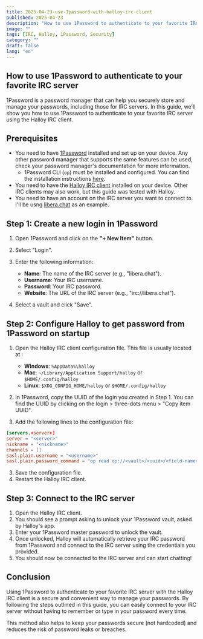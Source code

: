 ```yaml
---
title: 2025-04-23-use-1password-with-halloy-irc-client
published: 2025-04-23
description: "How to use 1Password to authenticate to your favorite IRC server"
image: ""
tags: [IRC, Halloy, 1Password, Security]
category: ""
draft: false
lang: "en"
---
```


## How to use 1Password to authenticate to your favorite IRC server

1Password is a password manager that can help you securely store and manage your passwords, including those for IRC servers. In this guide, we'll show you how to use 1Password to authenticate to your favorite IRC server using the Halloy IRC client.

## Prerequisites

- You need to have [1Password](https://1password.com/) installed and set up on your device. Any other password manager that supports the same features can be used, check your password manager's documentation for more information.
  - 1Password CLI (`op`) must be installed and configured. You can find the installation instructions [here](https://developer.1password.com/docs/cli/get-started/).
- You need to have the [Halloy IRC client](https://halloy.chat/) installed on your device. Other IRC clients may also work, but this guide was tested with Halloy.
- You need to have an account on the IRC server you want to connect to. I'll be usng [libera.chat](https://libera.chat/) as an example.

## Step 1: Create a new login in 1Password

1. Open 1Password and click on the **"+ New Item"** button.
2. Select "Login".
3. Enter the following information:

   - **Name**: The name of the IRC server (e.g., "libera.chat").
   - **Username**: Your IRC username.
   - **Password**: Your IRC password.
   - **Website**: The URL of the IRC server (e.g., "irc://libera.chat").

4. Select a vault and click "Save".

## Step 2: Configure Halloy to get password from 1Password on startup

1. Open the Halloy IRC client configuration file. This file is usually located at :

   - **Windows**: `%AppData%\halloy`
   - **Mac**: `~/Library/Application Support/halloy` or `$HOME/.config/halloy`
   - **Linux**: `$XDG_CONFIG_HOME/halloy` or `$HOME/.config/halloy`

2. In 1Password, copy the UUID of the login you created in Step 1. You can find the UUID by clicking on the login > three-dots menu > "Copy item UUID".
3. Add the following lines to the configuration file:

```toml
[servers.<server>]
server = "<server>"
nickname = "<nickname>"
channels = []
sasl.plain.username = "<username>"
sasl.plain.password_command = "op read op://<vault>/<uuid>/<field-name>"
```

3. Save the configuration file.
4. Restart the Halloy IRC client.

## Step 3: Connect to the IRC server

1. Open the Halloy IRC client.
2. You should see a prompt asking to unlock your 1Password vault, asked by Halloy's app.
3. Enter your 1Password master password to unlock the vault.
4. Once unlocked, Halloy will automatically retrieve your IRC password from 1Password and connect to the IRC server using the credentials you provided.
5. You should now be connected to the IRC server and can start chatting!

## Conclusion

Using 1Password to authenticate to your favorite IRC server with the Halloy IRC client is a secure and convenient way to manage your passwords. By following the steps outlined in this guide, you can easily connect to your IRC server without having to remember or type in your password every time.

This method also helps to keep your passwords secure (not hardcoded) and reduces the risk of password leaks or breaches.
